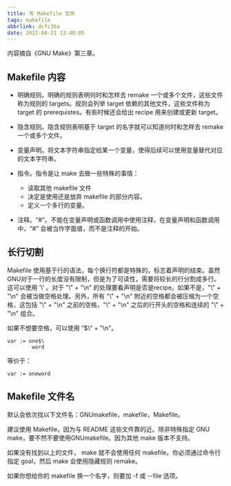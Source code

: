 ```yaml
---
title: 写 Makefile 文件
tags: makefile
abbrlink: dcfc36a
date: 2022-04-21 13:40:05
---
```


内容摘自《GNU Make》第三章。

## Makefile 内容

* 明确规则。明确的规则表明何时和怎样去 remake 一个或多个文件，这些文件称为规则的 targets。规则会列举 target 依赖的其他文件，这些文件称为 target 的 prerequistes。有些时候还会给出 recipe 用来创建或更新 target。

* 隐含规则。隐含规则表明基于 target 的名字就可以知道何时和怎样去 remake 一个或多个文件。

* 变量声明。将文本字符串指定给某一个变量，使得后续可以使用变量替代对应的文本字符串。

* 指令。指令是让 make 去做一些特殊的事情：

  * 读取其他 makefile 文件
  * 决定是使用还是放弃 makefile 的部分内容。
  * 定义一个多行的变量。

* 注释。“#”。不能在变量声明或函数调用中使用注释，在变量声明和函数调用中，“#” 会被当作字面值，而不是注释的开始。

## 长行切割

Makefile 使用基于行的语法，每个换行符都是特殊的，标志着声明的结束。虽然GNU对于一行的长度没有限制，但是为了可读性，需要将较长的行分割成多行。这可以使用 ’\\' 。对于 "\\" + "\\n" 的处理要看声明是否是recipe。如果不是，"\\" + "\\n" 会被当做空格处理。另外，所有 "\\" + "\\n" 附近的空格都会被压缩为一个空格，这包括 "\\" + "\\n"  之前的空格，"\\" + "\\n"  之后的行开头的空格和连续的 "\\" + "\\n" 组合。

如果不想要空格，可以使用 ”$\“ + "\n"。

```
var := one$\
		word
```

等价于：

```
var := oneword
```

## Makefile 文件名

默认会依次找以下文件名：GNUmakefile，makefile，Makefile。

建议使用 Makefile，因为与 README 这些文件靠的近。除非特殊指定 GNU make，要不然不要使用GNUmakefile。因为其他 make 版本不支持。

如果没有找到以上的文件， make 就不会使用任何 makefile。你必须通过命令行指定 goal，然后 make 会使用隐藏规则 remake。

如果你想给你的 makefile 换一个名字，则要加 -f 或 --file 选项。



